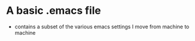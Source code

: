 # A basic .emacs file
- contains a subset of the various emacs settings I move from machine to machine  

